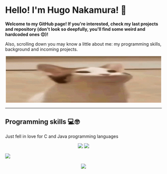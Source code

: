 # Hello! I'm Hugo Nakamura! 🤝

**Welcome to my GitHub page! If you're interested, check my last projects and repository (don't look so deepfully, you'll find some weird and hardcoded ones 😔)!**

Also, scrolling down you may know a little about me: my programming skills, background and incoming projects.

<p align="center">
    <img src="Images/cat.gif" width=500 height=150>
</p>

---

## Programming skills 💻🤓

<div>
    <div>
        <p>Just fell in love for C and Java programming languages </p>
        <div>
            <p align="center">
                <img width=50 src="https://cdn.jsdelivr.net/gh/devicons/devicon@latest/icons/c/c-original.svg" />
                <img width=50 src="https://cdn.jsdelivr.net/gh/devicons/devicon@latest/icons/java/java-original.svg" />
            </p>
        </div>
    </div>
    <img src="https://github-readme-stats.vercel.app/api/top-langs/?username=ikuyorih9&layout=donut-vertical&bg_color=00000000&custom_title=Languages&text_color=ffffff&title_color=ffffff&border_radius=10&hide_border=true&">
</div>

<p align="center">
    <img src="https://github-readme-stats.vercel.app/api?username=ikuyorih9&show_icons=true&bg_color=00000000&border_radius=10&custom_title=General_Stats&text_color=ffffff&title_color=ffffff&hide_border=true&icon_color=ac2bed&ring_color=ac2bed">
</p>